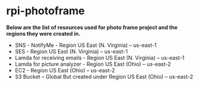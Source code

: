 # rpi-photoframe

**Below are the list of resources used for photo frame project and the regions they were created in.**

* SNS - NotifyMe - Region US East (N. Virginia) – us-east-1
* SES - Region US East (N. Virginia) – us-east-1
* Lamda for receiving emails - Region US East (N. Virginia) – us-east-1
* Lamda for picture analyzer - Region US East (Ohio) – us-east-2
* EC2 - Region US East (Ohio) – us-east-2
* S3 Bucket – Global But created under Region US East (Ohio) – us-east-2
